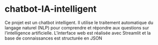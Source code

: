 # chatbot-IA-intelligent
Ce projet est un chatbot intelligent. Il utilise le traitement automatique du langage naturel (NLP) pour comprendre et répondre aux questions sur l’intelligence artificielle. L’interface web est réalisée avec Streamlit et la base de connaissances est structurée en JSON
